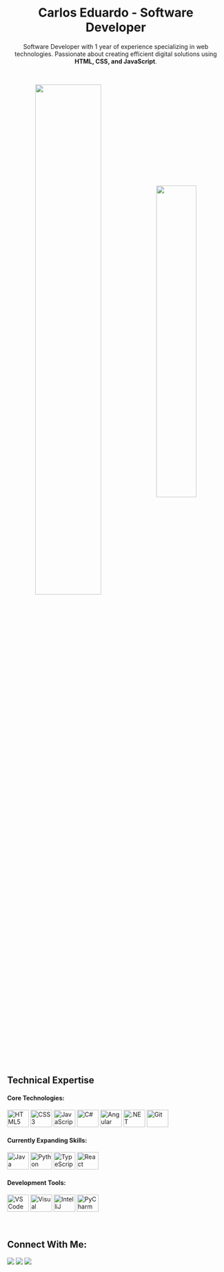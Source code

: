 <h1 align="center">Carlos Eduardo - Software Developer</h1>
<p align="center">Software Developer with 1 year of experience specializing in web technologies. Passionate about creating efficient digital solutions using <strong>HTML, CSS, and JavaScript</strong>.</p>

&nbsp;

<div align="center" style="margin-bottom:100px">
<img width=55% align="center" src="https://github-readme-streak-stats.herokuapp.com?user=caaeduardo&theme=radical&mode=weekly" />
<img width=43% align="center" src="https://github-readme-stats.vercel.app/api/top-langs/?username=caaeduardo&show_icons=true&theme=dracula&layout=compact" />
</div>

&nbsp;
&nbsp;

## Technical Expertise

#### Core Technologies:
<div align="left">
<img alt="HTML5" height="40" width="50" src="https://cdn.jsdelivr.net/gh/devicons/devicon/icons/html5/html5-original.svg">
<img alt="CSS3" height="40" width="50" src="https://cdn.jsdelivr.net/gh/devicons/devicon/icons/css3/css3-original.svg">
<img alt="JavaScript" height="40" width="50" src="https://cdn.jsdelivr.net/gh/devicons/devicon/icons/javascript/javascript-original.svg">
<img alt="C#" height="40" width="50" src="https://cdn.jsdelivr.net/gh/devicons/devicon@latest/icons/csharp/csharp-original.svg">
<img alt="Angular" height="40" width="50" src="https://cdn.jsdelivr.net/gh/devicons/devicon@latest/icons/angular/angular-original.svg">
<img alt=".NET" height="40" width="50" src="https://cdn.jsdelivr.net/gh/devicons/devicon@latest/icons/dotnetcore/dotnetcore-original.svg">
<img alt="Git" height="40" width="50" src="https://cdn.jsdelivr.net/gh/devicons/devicon@latest/icons/git/git-original.svg">
</div>

#### Currently Expanding Skills:
<div align="left">
<img alt="Java" height="40" width="50" src="https://cdn.jsdelivr.net/gh/devicons/devicon@latest/icons/java/java-original.svg">
<img alt="Python" height="40" width="50" src="https://cdn.jsdelivr.net/gh/devicons/devicon@latest/icons/python/python-original.svg">
<img alt="TypeScript" height="40" width="50" src="https://cdn.jsdelivr.net/gh/devicons/devicon@latest/icons/typescript/typescript-original.svg">
<img alt="React" height="40" width="50" src="https://cdn.jsdelivr.net/gh/devicons/devicon@latest/icons/react/react-original.svg">
</div>

#### Development Tools:
<div align="left">
<img alt="VS Code" height="40" width="50" src="https://cdn.jsdelivr.net/gh/devicons/devicon@latest/icons/vscode/vscode-original.svg">
<img alt="Visual Studio" height="40" width="50" src="https://cdn.jsdelivr.net/gh/devicons/devicon@latest/icons/visualstudio/visualstudio-original.svg">
<img alt="IntelliJ" height="40" width="50" src="https://cdn.jsdelivr.net/gh/devicons/devicon@latest/icons/intellij/intellij-original.svg">
<img alt="PyCharm" height="40" width="50" src="https://cdn.jsdelivr.net/gh/devicons/devicon@latest/icons/pycharm/pycharm-original.svg">
</div>

&nbsp;
&nbsp;

## Connect With Me:
<div>
<a href="https://www.instagram.com/caaeduardo_/" target="_blank"><img src="https://img.shields.io/badge/-Instagram-%23E4405F?style=for-the-badge&logo=instagram&logoColor=white"></a>
<a href="mailto:carloseduardosilva419@gmail.com"><img src="https://img.shields.io/badge/-Gmail-%23333?style=for-the-badge&logo=gmail&logoColor=white" target="_blank"></a>
<a href="https://www.linkedin.com/in/carlos-eduardo-867a881b7/" target="_blank"><img src="https://img.shields.io/badge/-LinkedIn-%230077B5?style=for-the-badge&logo=linkedin&logoColor=white" target="_blank"></a>
</div>
